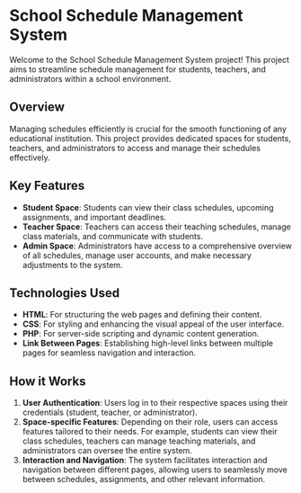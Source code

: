 # School Schedule Management System

Welcome to the School Schedule Management System project! This project aims to streamline schedule management for students, teachers, and administrators within a school environment.

## Overview

Managing schedules efficiently is crucial for the smooth functioning of any educational institution. This project provides dedicated spaces for students, teachers, and administrators to access and manage their schedules effectively.

## Key Features

- **Student Space**: Students can view their class schedules, upcoming assignments, and important deadlines.
- **Teacher Space**: Teachers can access their teaching schedules, manage class materials, and communicate with students.
- **Admin Space**: Administrators have access to a comprehensive overview of all schedules, manage user accounts, and make necessary adjustments to the system.

## Technologies Used

- **HTML**: For structuring the web pages and defining their content.
- **CSS**: For styling and enhancing the visual appeal of the user interface.
- **PHP**: For server-side scripting and dynamic content generation.
- **Link Between Pages**: Establishing high-level links between multiple pages for seamless navigation and interaction.

## How it Works

1. **User Authentication**: Users log in to their respective spaces using their credentials (student, teacher, or administrator).
2. **Space-specific Features**: Depending on their role, users can access features tailored to their needs. For example, students can view their class schedules, teachers can manage teaching materials, and administrators can oversee the entire system.
3. **Interaction and Navigation**: The system facilitates interaction and navigation between different pages, allowing users to seamlessly move between schedules, assignments, and other relevant information.
